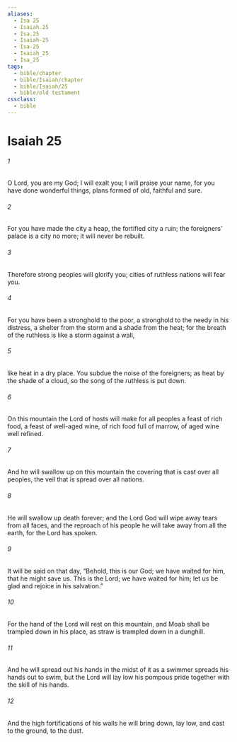 ```yaml
---
aliases:
  - Isa 25
  - Isaiah.25
  - Isa.25
  - Isaiah-25
  - Isa-25
  - Isaiah_25
  - Isa_25
tags:
  - bible/chapter
  - bible/Isaiah/chapter
  - bible/Isaiah/25
  - bible/old testament
cssclass:
  - bible
---
```


# Isaiah 25

###### 1
O Lord, you are my God;   I will exalt you; I will praise your name, for you have done wonderful things,   plans formed of old, faithful and sure.
###### 2
For you have made the city a heap, the fortified city a ruin; the foreigners’ palace is a city no more; it will never be rebuilt.
###### 3
Therefore strong peoples will glorify you; cities of ruthless nations will fear you.
###### 4
For you have been a stronghold to the poor, a stronghold to the needy in his distress,   a shelter from the storm and a shade from the heat;   for the breath of the ruthless is like a storm against a wall,
###### 5
like heat in a dry place. You subdue the noise of the foreigners; as heat by the shade of a cloud, so the song of the ruthless is put down.
###### 6
On this mountain the Lord of hosts will make for all peoples a feast of rich food, a feast of well-aged wine,   of rich food full of marrow, of aged wine well refined.
###### 7
And he will swallow up on this mountain the covering that is cast over all peoples,   the veil that is spread over all nations.
###### 8
He will swallow up death forever; and the Lord God will wipe away tears from all faces, and the reproach of his people he will take away from all the earth,   for the Lord has spoken.
###### 9
It will be said on that day, “Behold, this is our God; we have waited for him, that he might save us. This is the Lord; we have waited for him;   let us be glad and rejoice in his salvation.”
###### 10
For the hand of the Lord will rest on this mountain, and Moab shall be trampled down in his place, as straw is trampled down in a dunghill.
###### 11
And he will spread out his hands in the midst of it as a swimmer spreads his hands out to swim, but the Lord  will lay low his pompous pride together with the skill of his hands.
###### 12
And the high fortifications of his walls he will bring down, lay low, and cast to the ground, to the dust.


